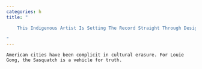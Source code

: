 ```yaml
---
categories: h
title: "

    This Indigenous Artist Is Setting The Record Straight Through Design

"
---
```



    American cities have been complicit in cultural erasure. For Louie Gong, the Sasquatch is a vehicle for truth.

